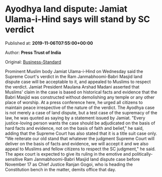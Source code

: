 
# Ayodhya land dispute: Jamiat Ulama-i-Hind says will stand by SC verdict

Published at: **2019-11-06T07:55:00+00:00**

Author: **Press Trust of India**

Original: [Business-Standard](https://www.business-standard.com/article/pti-stories/ayodhya-case-jamiat-ulama-i-hind-says-sc-verdict-will-be-acceptable-to-it-119110600627_1.html)

Prominent Muslim body Jamiat Ulama-i-Hind on Wednesday said the Supreme Court's verdict in the Ram Janmabhoomi-Babri Masjid land dispute case will be acceptable to it, and appealed to Muslims to respect the verdict.
Jamiat President Maulana Arshad Madani asserted that Muslims' claim in the case is based on historical facts and evidence that the Babri Masjid was constructed without demolishing any temple or any other place of worship.
At a press conference here, he urged all citizens to maintain peace irrespective of the nature of the verdict.
The Ayodhya case is not merely a case of land dispute, but a test case of the supremacy of the law, he was quoted as saying by a statement issued by Jamiat.
"Every justice-loving person wants the case should be adjudicated on the basis of hard facts and evidence, not on the basis of faith and belief," he said, adding that the Supreme Court has also stated that it is a title suit case only.
"We reiterate our old stand that whatever the judgment Supreme Court will deliver on the basis of facts and evidence, we will accept it and we also appeal to Muslims and fellow citizens to respect the SC judgment," he said.
The apex court is expected to give its ruling in the emotive and politically-sensitive Ram Janmabhoomi-Babri Masjid land dispute case before November 17 as Chief Justice Ranjan Gogoi, who is heading the Constitution bench in the matter, demits office that day.
